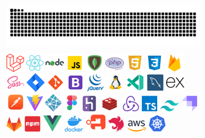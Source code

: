<img src="https://raw.githubusercontent.com/Furqaaan/Furqaaan/master/user-contribution.svg" />

[<img src="logos/laravel.png" alt="Laravel" />](#)
[<img src="logos/react.png" alt="React" />](#)
[<img src="logos/node.png" alt="Node" />](#)
[<img src="logos/javascript.png" alt="Javascript" />](#)
[<img src="logos/mongo.png" alt="MongoDB" />](#)
[<img src="logos/php.png" alt="PHP" />](#)
[<img src="logos/html.png" alt="HTML" />](#)
[<img src="logos/css.png" alt="CSS" />](#)
[<img src="logos/firebase.png" alt="Firebase" />](#)
[<img src="logos/sass.png" alt="Sass" />](#)
[<img src="logos/jira.png" alt="Jira" />](#)
[<img src="logos/git.png" alt="Git" />](#)
[<img src="logos/bootstrap.png" alt="Bootstrap" />](#)
[<img src="logos/jquery.png" alt="jQuery" />](#)
[<img src="logos/linux.png" alt="Linux" />](#)
[<img src="logos/vscode.png" alt="VSCode" />](#)
[<img src="logos/mysql.png" alt="MySQL" />](#)
[<img src="logos/express.png" width="48px" alt="Express" />](#)
[<img src="logos/postman.png" alt="Postman" />](#)
[<img src="logos/vite.svg" width="44px" alt="Vite" />](#)
[<img src="logos/netlify.png" width="44px" alt="Netlify" />](#)
[<img src="logos/figma.png" width="44px" />](#)
[<img src="logos/heroku.png" width="40px" alt="Heroku">](#)&nbsp;
[<img src="logos/redis.png" width="50px" alt="Redis"/>](#)&nbsp;
[<img src="logos/redux.png" width="44px" alt="Redux"/>](#)&nbsp;
[<img src="logos/typescript.png" width="40px" alt="Typescript"/>](#)&nbsp;
[<img src="logos/tailwind.png" width="48px" alt="Tailwind"/>](#)&nbsp;
[<img src="logos/strapi.png" width="40px" alt="Strapi"/>](#)&nbsp;
[<img src="logos/gitlab.png" width="40px" alt="Redis"/>](#)&nbsp;
[<img src="logos/npm.png" width="40px" alt="NPM"/>](#)&nbsp;
[<img src="logos/vue.png" width="48px" alt="Vue"/>](#)&nbsp;
[<img src="logos/docker.webp" width="48px" alt="Docker"/>](#)&nbsp;
[<img src="logos/authentik.png" width="50px" alt="Authentik"/>](#)&nbsp;
[<img src="logos/nest.png" width="42px" alt="Nest JS"/>](#)&nbsp;
[<img src="logos/aws.png" width="48px" alt="AWS"/>](#)&nbsp;
[<img src="logos/k8.png" width="44px" alt="Kubernetes"/>](#)&nbsp;
